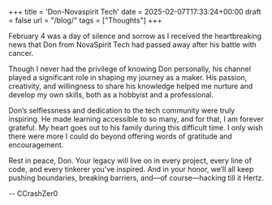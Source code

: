 +++
title = 'Don-Novaspirit Tech'
date = 2025-02-07T17:33:24+00:00
draft = false
url = "/blog/"
tags = ["Thoughts"]
+++

February 4 was a day of silence and sorrow as I received the heartbreaking news that Don from NovaSpirit Tech had passed away after his battle with cancer.

Though I never had the privilege of knowing Don personally, his channel played a significant role in shaping my journey as a maker. His passion, creativity, and willingness to share his knowledge helped me nurture and develop my own skills, both as a hobbyist and a professional.

Don’s selflessness and dedication to the tech community were truly inspiring. He made learning accessible to so many, and for that, I am forever grateful. My heart goes out to his family during this difficult time. I only wish there were more I could do beyond offering words of gratitude and encouragement.

Rest in peace, Don. Your legacy will live on in every project, every line of code, and every tinkerer you’ve inspired. And in your honor, we’ll all keep pushing boundaries, breaking barriers, and—of course—hacking till it Hertz.


-- CCrashZer0
